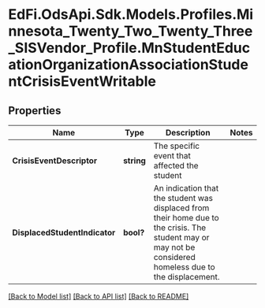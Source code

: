 # EdFi.OdsApi.Sdk.Models.Profiles.Minnesota_Twenty_Two_Twenty_Three_SISVendor_Profile.MnStudentEducationOrganizationAssociationStudentCrisisEventWritable
## Properties

Name | Type | Description | Notes
------------ | ------------- | ------------- | -------------
**CrisisEventDescriptor** | **string** | The specific event that affected the student | 
**DisplacedStudentIndicator** | **bool?** | An indication that the student was displaced from their home due to the crisis. The student may or may not be considered homeless due to the displacement. | 

[[Back to Model list]](../README.md#documentation-for-models) [[Back to API list]](../README.md#documentation-for-api-endpoints) [[Back to README]](../README.md)

